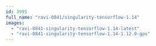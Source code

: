 ```yaml
---
id: 3995
full_name: "ravi-0841/singularity-tensorflow-1.14"
images: 
  - "ravi-0841-singularity-tensorflow-1.14-latest"
  - "ravi-0841-singularity-tensorflow-1.14-1.12.0-gpu"
---
```

